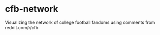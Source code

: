 # cfb-network
Visualizing the network of college football fandoms using comments from reddit.com/r/cfb
